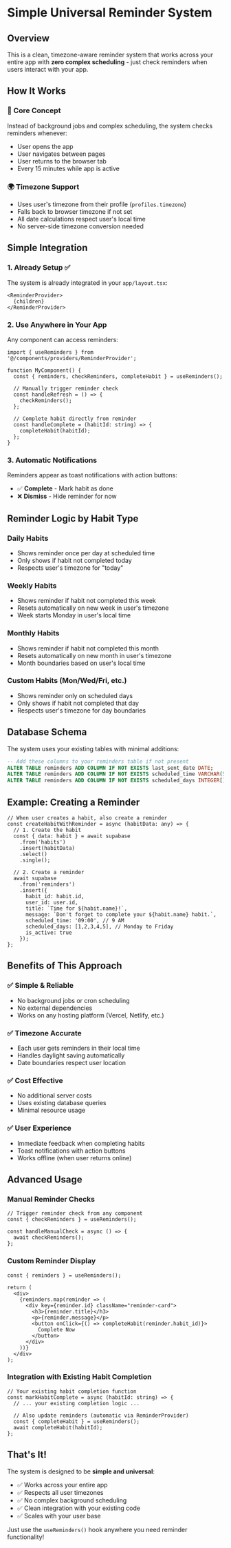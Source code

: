 # Simple Universal Reminder System

## Overview

This is a clean, timezone-aware reminder system that works across your entire app with **zero complex scheduling** - just check reminders when users interact with your app.

## How It Works

### 🎯 Core Concept
Instead of background jobs and complex scheduling, the system checks reminders whenever:
- User opens the app 
- User navigates between pages
- User returns to the browser tab
- Every 15 minutes while app is active

### 🌍 Timezone Support
- Uses user's timezone from their profile (`profiles.timezone`)
- Falls back to browser timezone if not set
- All date calculations respect user's local time
- No server-side timezone conversion needed

## Simple Integration

### 1. Already Setup ✅
The system is already integrated in your `app/layout.tsx`:

```tsx
<ReminderProvider>
  {children}
</ReminderProvider>
```

### 2. Use Anywhere in Your App
Any component can access reminders:

```tsx
import { useReminders } from '@/components/providers/ReminderProvider';

function MyComponent() {
  const { reminders, checkReminders, completeHabit } = useReminders();
  
  // Manually trigger reminder check
  const handleRefresh = () => {
    checkReminders();
  };
  
  // Complete habit directly from reminder
  const handleComplete = (habitId: string) => {
    completeHabit(habitId);
  };
}
```

### 3. Automatic Notifications
Reminders appear as toast notifications with action buttons:
- ✅ **Complete** - Mark habit as done
- ❌ **Dismiss** - Hide reminder for now

## Reminder Logic by Habit Type

### Daily Habits
- Shows reminder once per day at scheduled time
- Only shows if habit not completed today
- Respects user's timezone for "today"

### Weekly Habits  
- Shows reminder if habit not completed this week
- Resets automatically on new week in user's timezone
- Week starts Monday in user's local time

### Monthly Habits
- Shows reminder if habit not completed this month  
- Resets automatically on new month in user's timezone
- Month boundaries based on user's local time

### Custom Habits (Mon/Wed/Fri, etc.)
- Shows reminder only on scheduled days
- Only shows if habit not completed that day
- Respects user's timezone for day boundaries

## Database Schema

The system uses your existing tables with minimal additions:

```sql
-- Add these columns to your reminders table if not present
ALTER TABLE reminders ADD COLUMN IF NOT EXISTS last_sent_date DATE;
ALTER TABLE reminders ADD COLUMN IF NOT EXISTS scheduled_time VARCHAR(5); -- HH:MM format
ALTER TABLE reminders ADD COLUMN IF NOT EXISTS scheduled_days INTEGER[]; -- [0,1,2,3,4,5,6] for days
```

## Example: Creating a Reminder

```tsx
// When user creates a habit, also create a reminder
const createHabitWithReminder = async (habitData: any) => {
  // 1. Create the habit
  const { data: habit } = await supabase
    .from('habits')
    .insert(habitData)
    .select()
    .single();

  // 2. Create a reminder
  await supabase
    .from('reminders')
    .insert({
      habit_id: habit.id,
      user_id: user.id,
      title: `Time for ${habit.name}!`,
      message: `Don't forget to complete your ${habit.name} habit.`,
      scheduled_time: '09:00', // 9 AM
      scheduled_days: [1,2,3,4,5], // Monday to Friday
      is_active: true
    });
};
```

## Benefits of This Approach

### ✅ Simple & Reliable
- No background jobs or cron scheduling
- No external dependencies
- Works on any hosting platform (Vercel, Netlify, etc.)

### ✅ Timezone Accurate  
- Each user gets reminders in their local time
- Handles daylight saving automatically
- Date boundaries respect user location

### ✅ Cost Effective
- No additional server costs
- Uses existing database queries
- Minimal resource usage

### ✅ User Experience
- Immediate feedback when completing habits
- Toast notifications with action buttons
- Works offline (when user returns online)

## Advanced Usage

### Manual Reminder Checks
```tsx
// Trigger reminder check from any component
const { checkReminders } = useReminders();

const handleManualCheck = async () => {
  await checkReminders();
};
```

### Custom Reminder Display
```tsx
const { reminders } = useReminders();

return (
  <div>
    {reminders.map(reminder => (
      <div key={reminder.id} className="reminder-card">
        <h3>{reminder.title}</h3>
        <p>{reminder.message}</p>
        <button onClick={() => completeHabit(reminder.habit_id)}>
          Complete Now
        </button>
      </div>
    ))}
  </div>
);
```

### Integration with Existing Habit Completion
```tsx
// Your existing habit completion function
const markHabitComplete = async (habitId: string) => {
  // ... your existing completion logic ...
  
  // Also update reminders (automatic via ReminderProvider)
  const { completeHabit } = useReminders();
  await completeHabit(habitId);
};
```

## That's It! 

The system is designed to be **simple and universal**:
- ✅ Works across your entire app
- ✅ Respects all user timezones
- ✅ No complex background scheduling
- ✅ Clean integration with your existing code
- ✅ Scales with your user base

Just use the `useReminders()` hook anywhere you need reminder functionality! 